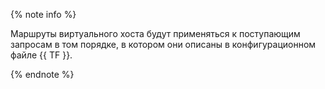 {% note info %}

Маршруты виртуального хоста будут применяться к поступающим запросам в том порядке, в котором они описаны в конфигурационном файле {{ TF }}.

{% endnote %}